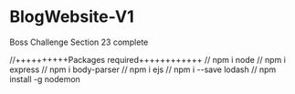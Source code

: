 # BlogWebsite-V1
Boss Challenge Section 23 complete


//++++++++++Packages required++++++++++++
// npm i node
// npm i express
// npm i body-parser
// npm i ejs
// npm i --save lodash
// npm install -g nodemon
